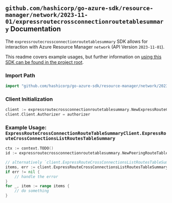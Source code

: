 
## `github.com/hashicorp/go-azure-sdk/resource-manager/network/2023-11-01/expressroutecrossconnectionroutetablesummary` Documentation

The `expressroutecrossconnectionroutetablesummary` SDK allows for interaction with Azure Resource Manager `network` (API Version `2023-11-01`).

This readme covers example usages, but further information on [using this SDK can be found in the project root](https://github.com/hashicorp/go-azure-sdk/tree/main/docs).

### Import Path

```go
import "github.com/hashicorp/go-azure-sdk/resource-manager/network/2023-11-01/expressroutecrossconnectionroutetablesummary"
```


### Client Initialization

```go
client := expressroutecrossconnectionroutetablesummary.NewExpressRouteCrossConnectionRouteTableSummaryClientWithBaseURI("https://management.azure.com")
client.Client.Authorizer = authorizer
```


### Example Usage: `ExpressRouteCrossConnectionRouteTableSummaryClient.ExpressRouteCrossConnectionsListRoutesTableSummary`

```go
ctx := context.TODO()
id := expressroutecrossconnectionroutetablesummary.NewPeeringRouteTablesSummaryID("12345678-1234-9876-4563-123456789012", "example-resource-group", "crossConnectionName", "peeringName", "devicePath")

// alternatively `client.ExpressRouteCrossConnectionsListRoutesTableSummary(ctx, id)` can be used to do batched pagination
items, err := client.ExpressRouteCrossConnectionsListRoutesTableSummaryComplete(ctx, id)
if err != nil {
	// handle the error
}
for _, item := range items {
	// do something
}
```
